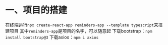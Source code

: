 # 一、项目的搭建
在终端运行`npx create-react-app reminders-app --template typescript`来搭建项目
其中`reminders-app`是项目的名字，可以随意起
下载bootstrap：`npm install bootstrap@3`
下载axios：`npm i axios`